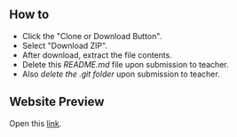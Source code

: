 ## How to

* Click the "Clone or Download Button".
* Select "Download ZIP".
* After download, extract the file contents.
* Delete this *README.md* file upon submission to teacher.
* Also *delete the .git folder* upon submission to teacher.


## Website Preview

Open this [link](https://mjsolidarios.github.io/mikaeladecastroproject/).